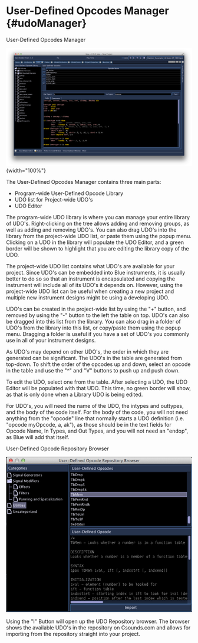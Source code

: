 User-Defined Opcodes Manager {#udoManager}
============================

User-Defined Opcodes Manager

![ User-Defined Opcodes Manager ](images/udoWindow.png){width="100%"}

The User-Defined Opcodes Manager contains three main parts:

-   Program-wide User-Defined Opcode Library
-   UDO list for Project-wide UDO\'s
-   UDO Editor

The program-wide UDO library is where you can manage your entire library
of UDO\'s. Right-clicking on the tree allows adding and removing groups,
as well as adding and removing UDO\'s. You can also drag UDO\'s into the
library from the project-wide UDO list, or paste them using the popup
menu. Clicking on a UDO in the library will populate the UDO Editor, and
a green border will be shown to highlight that you are editing the
library copy of the UDO.

The project-wide UDO list contains what UDO\'s are available for your
project. Since UDO\'s can be embedded into Blue instruments, it is
usually better to do so so that an instrument is encapsulated and
copying the instrument will include all of its UDO\'s it depends on.
However, using the project-wide UDO list can be useful when creating a
new project and multiple new instrument designs might be using a
developing UDO.

UDO\'s can be created in the project-wide list by using the \"+\"
button, and removed by using the \"-\" button to the left the table on
top. UDO\'s can also be dragged into this list from the library. You can
also drag in a folder of UDO\'s from the library into this list, or
copy/paste them using the popup menu. Dragging a folder is useful if you
have a set of UDO\'s you commonly use in all of your instrument designs.

As UDO\'s may depend on other UDO\'s, the order in which they are
generated can be significant. The UDO\'s in the table are generated from
top-down. To shift the order of the opcodes up and down, select an
opcode in the table and use the \"\^\" and \"V\" buttons to push up and
push down.

To edit the UDO, select one from the table. After selecting a UDO, the
UDO Editor will be populated with that UDO. This time, no green border
will show, as that is only done when a Library UDO is being edited.

For UDO\'s, you will need the name of the UDO, the intypes and outtypes,
and the body of the code itself. For the body of the code, you will not
need anything from the \"opcode\" line that normally starts a UDO
definition (i.e. \"opcode myOpcode, a, ak\"), as those should be in the
text fields for Opcode Name, In Types, and Out Types, and you will not
need an \"endop\", as Blue will add that itself.

User-Defined Opcode Repository Browser

![ User-Defined Opcode Repository Browser ](images/udoDB.png)

Using the \"I\" Button will open up the UDO Repository browser. The
browser shows the available UDO\'s in the repository on Csounds.com and
allows for importing from the repository straight into your project.
